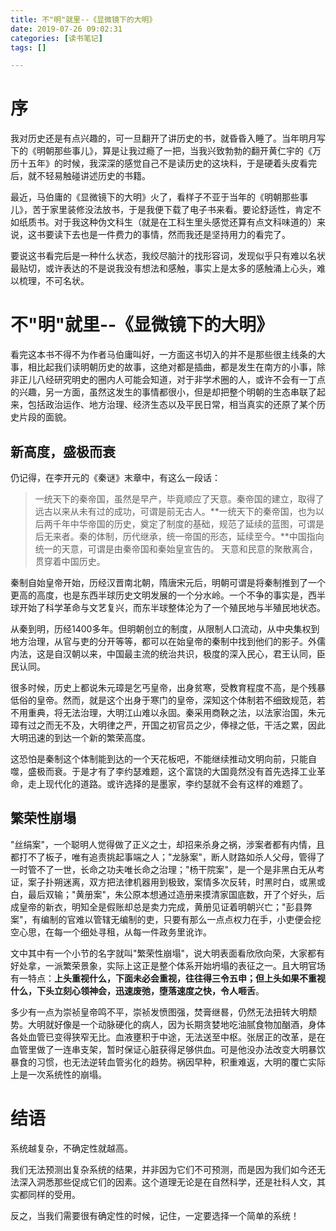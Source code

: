 ```yaml
---
title: 不"明"就里--《显微镜下的大明》
date: 2019-07-26 09:02:31
categories: [读书笔记]
tags: [] 

---
```

# 序

我对历史还是有点兴趣的，可一旦翻开了讲历史的书，就昏昏入睡了。当年明月写下的《明朝那些事儿》，算是让我过瘾了一把，当我兴致勃勃的翻开黄仁宇的《万历十五年》的时候，我深深的感觉自己不是读历史的这块料，于是硬着头皮看完后，就不轻易触碰讲述历史的书籍。

最近，马伯庸的《显微镜下的大明》火了，看样子不亚于当年的《明朝那些事儿》，苦于家里装修没法放书，于是我便下载了电子书来看。要论舒适性，肯定不如纸质书。对于我这种伪文科生（就是在工科生里头感觉还算有点文科味道的）来说，这书要读下去也是一件费力的事情，然而我还是坚持用力的看完了。

要说这书看完后是一种什么状态，我绞尽脑汁的找形容词，发现似乎只有难以名状最贴切，或许表达的不是说我没有想法和感触，事实上是太多的感触涌上心头，难以梳理，不可名状。

<!-- more -->

# 不"明"就里--《显微镜下的大明》

看完这本书不得不为作者马伯庸叫好，一方面这书切入的并不是那些很主线条的大事，相比起我们读明朝历史的故事，这绝对都是插曲，都是发生在南方的小事，除非正儿八经研究明史的圈内人可能会知道，对于非学术圈的人，或许不会有一丁点的兴趣，另一方面，虽然这发生的事情都很小，但是却把整个明朝的生态串联了起来，包括政治运作、地方治理、经济生态以及平民日常，相当真实的还原了某个历史片段的面貌。

##  新高度，盛极而衰 

仍记得，在李开元的《秦谜》末章中，有这么一段话：

> 一统天下的秦帝国，虽然是早产，毕竟顺应了天意。秦帝国的建立，取得了远古以来从未有过的成功，可谓是前无古人。**一统天下的秦帝国，也为以后两千年中华帝国的历史，奠定了制度的基础，规范了延续的蓝图，可谓是后无来者。秦的体制，历代继承，统一帝国的形态，延续至今。**中国指向统一的天意，可谓是由秦帝国和秦始皇宣告的。
> 天意和民意的聚散离合，贯穿着中国历史。

秦制自始皇帝开始，历经汉晋南北朝，隋唐宋元后，明朝可谓是将秦制推到了一个更高的高度，也是东西半球历史文明发展的一个分水岭。一个不争的事实是，西半球开始了科学革命与文艺复兴，而东半球整体沦为了一个殖民地与半殖民地状态。

从秦到明，历经1400多年。但明朝创立的制度，从限制人口流动，从中央集权到地方治理，从官与吏的分开等等，都可以在始皇帝的秦制中找到他们的影子。外儒内法，这是自汉朝以来，中国最主流的统治共识，极度的深入民心，君王认同，臣民认同。

很多时候，历史上都说朱元璋是乞丐皇帝，出身贫寒，受教育程度不高，是个残暴低俗的皇帝。然而，就是这个出身于寒门的皇帝，深知这个体制若不细致规范，若不用重典，将无法治理，大明江山难以永固。秦采用商鞅之法，以法家治国，朱元璋有过之而无不及，大明律之严，开国之初官员之少，俸禄之低，干活之累，因此大明迅速的到达一个新的繁荣高度。

这恐怕是秦制这个体制能到达的一个天花板吧，不能继续推动文明向前，只能自噬，盛极而衰。于是才有了李约瑟难题，这个富饶的大国竟然没有首先选择工业革命，走上现代化的道路。或许选择的是墨家，李约瑟就不会有这样的难题了。

## 繁荣性崩塌

"丝绢案"，一个聪明人觉得做了正义之士，却招来杀身之祸，涉案者都有内情，且都打不了板子，唯有追责挑起事端之人；"龙脉案"，断人财路如杀人父母，管得了一时管不了一世，长命之功夫唯长命之治理；"杨干院案"，是一个是非黑白无从考证，案子扑朔迷离，双方把法律机器用到极致，案情多次反转，时黑时白，或黑或白，最后双输；"黄册案"，朱公原本想通过造册来摸清家国底数，开了个好头，后成皇帝的新衣，明知全是假账却总是卖力完成，黄册见证着明朝兴亡；"彭县弊案"，有编制的官难以管辖无编制的吏，只要有那么一点点权力在手，小吏便会挖空心思，在每一个细处寻租，从每一件政务里讹诈。

文中其中有一个小节的名字就叫"繁荣性崩塌"，说大明表面看欣欣向荣，大家都有好处拿，一派繁荣景象，实际上这正是整个体系开始坍塌的表征之一。且大明官场有一特点：**上头重视什么，下面未必会重视，往往得三令五申；但上头如果不重视什么，下头立刻心领神会，迅速废弛，堕落速度之快，令人咂舌**。

多少有一点为崇祯皇帝鸣不平，崇祯发愤图强，焚膏继晷，仍然无法扭转大明颓势。大明就好像是一个动脉硬化的病人，因为长期贪婪地吃油腻食物加酗酒，身体各处血管已变得狭窄无比。血液壅积于中途，无法送至中枢。张居正的改革，是在血管里做了一连串支架，暂时保证心脏获得足够供血。可是他没办法改变大明暴饮暴食的习惯，也无法逆转血管劣化的趋势。祸因早种，积重难返，大明的覆亡实际上是一次系统性的崩塌。

# 结语

系统越复杂，不确定性就越高。

我们无法预测出复杂系统的结果，并非因为它们不可预测，而是因为我们如今还无法深入洞悉那些促成它们的因素。这个道理无论是在自然科学，还是社科人文，其实都同样的受用。

反之，当我们需要很有确定性的时候，记住，一定要选择一个简单的系统！

